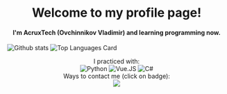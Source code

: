 <div align="center">
    <h1>Welcome to my profile page!</h1>
</div>
<div align="center">
    <h4>I'm AcruxTech (Ovchinnikov Vladimir) and learning programming now.</h4>
</div>

![Github stats](https://github-readme-stats.vercel.app/api?username=AcruxTech&theme=highcontrast&show_icons=true&count_private=true)
![Top Languages Card](https://github-readme-stats.vercel.app/api/top-langs/?username=AcruxTech)

<div align="center">
    I practiced with: <br>
    <img src="https://img.shields.io/badge/python-3670A0?style=for-the-badge&logo=python&logoColor=ffdd54" alt="Python">
    <img src="https://img.shields.io/badge/vuejs-%2335495e.svg?style=for-the-badge&logo=vuedotjs&logoColor=%234FC08D" alt="Vue.JS">
    <img src="https://img.shields.io/badge/c%23-%23239120.svg?style=for-the-badge&logo=c-sharp&logoColor=white" alt="C#">
</div>

<div align="center">
    Ways to contact me (click on badge): <br>
    <a href="https://t.me/AcruxTech" title="Telegram" target="_blank"><img src="https://img.shields.io/badge/Telegram-2CA5E0?style=for-the-badge&logo=telegram&logoColor=white"></a>
</div>